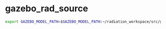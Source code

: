 # gazebo_rad_source

```bash
export GAZEBO_MODEL_PATH=$GAZEBO_MODEL_PATH:~/radiation_workspace/src/gazebo_rad_source/gazebo_models:~/radiation_workspace/src/gazebo_timepix/gazebo_models
```
